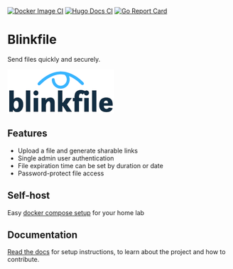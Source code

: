 [![Docker Image CI](https://github.com/benjohns1/blinkfile/actions/workflows/ci.yml/badge.svg)](https://github.com/benjohns1/blinkfile/actions/workflows/ci.yml) [![Hugo Docs CI](https://github.com/benjohns1/blinkfile/actions/workflows/docs.yml/badge.svg)](https://github.com/benjohns1/blinkfile/actions/workflows/docs.yml) [![Go Report Card](https://goreportcard.com/badge/github.com/benjohns1/blinkfile)](https://goreportcard.com/report/github.com/benjohns1/blinkfile)

# Blinkfile
Send files quickly and securely.

[![Blinkfile](docs/static/images/logo.png)](https://benjohns1.github.io/blinkfile)

## Features
- Upload a file and generate sharable links
- Single admin user authentication
- File expiration time can be set by duration or date
- Password-protect file access

## Self-host
Easy [docker compose setup](https://benjohns1.github.io/blinkfile/getting-started/#docker-compose) for your home lab

## Documentation
[Read the docs](https://benjohns1.github.io/blinkfile) for setup instructions, to learn about the project and how to contribute.
